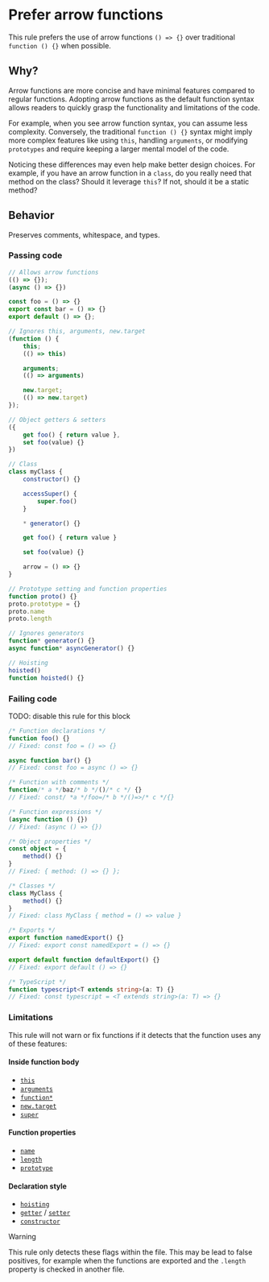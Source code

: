 # Prefer arrow functions

This rule prefers the use of arrow functions `() => {}` over traditional `function () {}` when possible.

## Why?

Arrow functions are more concise and have minimal features compared to regular functions. Adopting arrow functions as the default function syntax allows readers to quickly grasp the functionality and limitations of the code.

For example, when you see arrow function syntax, you can assume less complexity. Conversely, the traditional `function () {}` syntax might imply more complex features like using `this`, handling `arguments`, or modifying `prototypes` and require keeping a larger mental model of the code.

Noticing these differences may even help make better design choices. For example, if you have an arrow function in a `class`, do you really need that method on the class? Should it leverage `this`? If not, should it be a static method?

## Behavior

Preserves comments, whitespace, and types.

### Passing code
```js
// Allows arrow functions
(() => {});
(async () => {})

const foo = () => {}
export const bar = () => {}
export default () => {};

// Ignores this, arguments, new.target
(function () {
    this;
    (() => this)

    arguments;
    (() => arguments)

    new.target;
    (() => new.target)
});

// Object getters & setters
({
    get foo() { return value },
    set foo(value) {}
})

// Class
class myClass {
    constructor() {}

    accessSuper() {
        super.foo()
    }

    * generator() {}

    get foo() { return value }

    set foo(value) {}

    arrow = () => {}
}

// Prototype setting and function properties
function proto() {}
proto.prototype = {}
proto.name
proto.length

// Ignores generators
function* generator() {}
async function* asyncGenerator() {}

// Hoisting
hoisted()
function hoisted() {}
```


### Failing code
TODO: disable this rule for this block
<!-- eslint-disable pvtnbr/prefer-arrow-functions -->
```ts
/* Function declarations */
function foo() {}
// Fixed: const foo = () => {}

async function bar() {}
// Fixed: const foo = async () => {}

/* Function with comments */
function/* a */baz/* b */()/* c */ {}
// Fixed: const/ *a */foo=/* b */()=>/* c */{}

/* Function expressions */
(async function () {})
// Fixed: (async () => {})

/* Object properties */
const object = {
    method() {}
}
// Fixed: { method: () => {} };

/* Classes */
class MyClass {
    method() {}
}
// Fixed: class MyClass { method = () => value }

/* Exports */
export function namedExport() {}
// Fixed: export const namedExport = () => {}

export default function defaultExport() {}
// Fixed: export default () => {}

/* TypeScript */
function typescript<T extends string>(a: T) {}
// Fixed: const typescript = <T extends string>(a: T) => {}
```
<!-- eslint-enable pvtnbr/prefer-arrow-functions -->

### Limitations
This rule will not warn or fix functions if it detects that the function uses any of these features:

#### Inside function body
- [`this`](https://developer.mozilla.org/en-US/docs/Web/JavaScript/Reference/Operators/this)
- [`arguments`](https://developer.mozilla.org/en-US/docs/Web/JavaScript/Reference/Functions/arguments)
- [`function*`](https://developer.mozilla.org/en-US/docs/Web/JavaScript/Reference/Statements/function*)
- [`new.target`](https://developer.mozilla.org/en-US/docs/Web/JavaScript/Reference/Operators/new.target)
- [`super`](https://developer.mozilla.org/en-US/docs/Web/JavaScript/Reference/Operators/super)

#### Function properties
- [`name`](https://developer.mozilla.org/en-US/docs/Web/JavaScript/Reference/Global_Objects/Function/name)
- [`length`](https://developer.mozilla.org/en-US/docs/Web/JavaScript/Reference/Global_Objects/Function/length)
- [`prototype`](https://developer.mozilla.org/en-US/docs/Web/JavaScript/Reference/Global_Objects/Function/prototype)

#### Declaration style
- [`hoisting`](https://developer.mozilla.org/en-US/docs/Web/JavaScript/Reference/Statements/function#hoisting)
- [`getter`](https://developer.mozilla.org/en-US/docs/Web/JavaScript/Reference/Functions/get) / [`setter`](https://developer.mozilla.org/en-US/docs/Web/JavaScript/Reference/Functions/set)
- [`constructor`](https://developer.mozilla.org/en-US/docs/Web/JavaScript/Reference/Classes/constructor)


> [!WARNING]  
> This rule only detects these flags within the file. This may be lead to false positives, for example when the functions are exported and the `.length` property is checked in another file.
